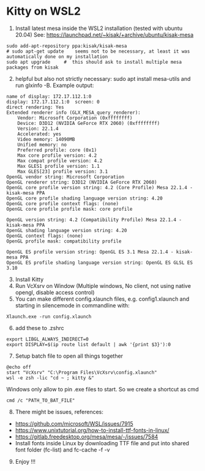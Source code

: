 # Kitty on WSL2

1. Install latest mesa inside the WSL2 installation (tested with ubuntu 20.04) See: https://launchpad.net/~kisak/+archive/ubuntu/kisak-mesa

```
sudo add-apt-repository ppa:kisak/kisak-mesa
# sudo apt-get update    seems not to be necessary, at least it was automatically done on my installation
sudo apt upgrade     #  this should ask to install multiple mesa packages from kisak
```

2. helpful but also not strictly necessary: sudo apt install mesa-utils and run glxinfo -B.
Example output:
```
name of display: 172.17.112.1:0
display: 172.17.112.1:0  screen: 0
direct rendering: Yes
Extended renderer info (GLX_MESA_query_renderer):
    Vendor: Microsoft Corporation (0xffffffff)
    Device: D3D12 (NVIDIA GeForce RTX 2060) (0xffffffff)
    Version: 22.1.4
    Accelerated: yes
    Video memory: 14090MB
    Unified memory: no
    Preferred profile: core (0x1)
    Max core profile version: 4.2
    Max compat profile version: 4.2
    Max GLES1 profile version: 1.1
    Max GLES[23] profile version: 3.1
OpenGL vendor string: Microsoft Corporation
OpenGL renderer string: D3D12 (NVIDIA GeForce RTX 2060)
OpenGL core profile version string: 4.2 (Core Profile) Mesa 22.1.4 - kisak-mesa PPA
OpenGL core profile shading language version string: 4.20
OpenGL core profile context flags: (none)
OpenGL core profile profile mask: core profile

OpenGL version string: 4.2 (Compatibility Profile) Mesa 22.1.4 - kisak-mesa PPA
OpenGL shading language version string: 4.20
OpenGL context flags: (none)
OpenGL profile mask: compatibility profile

OpenGL ES profile version string: OpenGL ES 3.1 Mesa 22.1.4 - kisak-mesa PPA
OpenGL ES profile shading language version string: OpenGL ES GLSL ES 3.10
```
3. Install Kitty
4. Run VcXsrv on Window (Multiple windows, No client, not using native opengl, disable access control)
5. You can make different config.xlaunch files, e.g. config1.xlaunch and starting in silencemode in commandline with:
```
Xlaunch.exe -run config.xlaunch
```
6. add these to .zshrc
```
export LIBGL_ALWAYS_INDIRECT=0
export DISPLAY=$(ip route list default | awk '{print $3}'):0
```
7. Setup batch file to open all things together
```
@echo off
start "VcXsrv" "C:\Program Files\VcXsrv\config.xlaunch"
wsl -e zsh -lic "cd ~ ; kitty &"
```
Windows only allow to pin .exe files to start. So we create a shortcut as cmd
```
cmd /c "PATH_TO_BAT_FILE"
```
8. There might be issues, references:
- https://github.com/microsoft/WSL/issues/7915
- https://www.unixtutorial.org/how-to-install-ttf-fonts-in-linux/
- https://gitlab.freedesktop.org/mesa/mesa/-/issues/7584
- Install fonts inside Linux by downloading TTF file and put into shared font folder (fc-list) and fc-cache -f -v
9. Enjoy !!!


